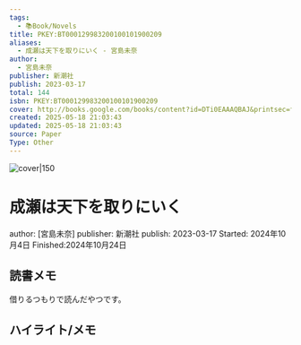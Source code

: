 ```yaml
---
tags:
  - 📚Book/Novels
title: PKEY:BT000129983200100101900209
aliases:
  - 成瀬は天下を取りにいく - 宮島未奈
author:
  - 宮島未奈
publisher: 新潮社
publish: 2023-03-17
total: 144
isbn: PKEY:BT000129983200100101900209
cover: http://books.google.com/books/content?id=DTi0EAAAQBAJ&printsec=frontcover&img=1&zoom=1&edge=curl&source=gbs_api
created: 2025-05-18 21:03:43
updated: 2025-05-18 21:03:43
source: Paper
Type: Other
---
```

![cover|150](http://books.google.com/books/content?id=DTi0EAAAQBAJ&printsec=frontcover&img=1&zoom=1&edge=curl&source=gbs_api)
# 成瀬は天下を取りにいく
author: [宮島未奈]
publisher: 新潮社
publish: 2023-03-17
Started: 2024年10月4日
Finished:2024年10月24日
## 読書メモ
借りるつもりで読んだやつです。
## ハイライト/メモ